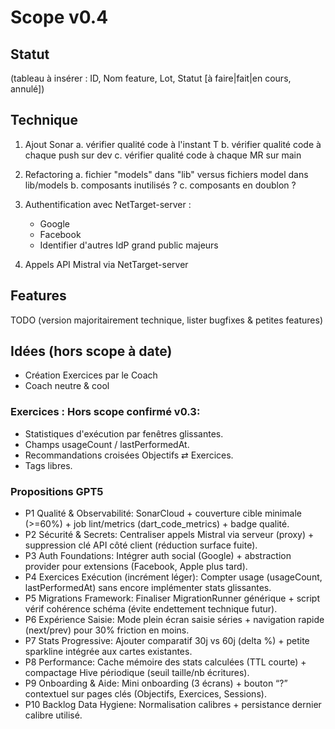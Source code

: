 # Scope v0.4

## Statut

(tableau à insérer : ID, Nom feature, Lot, Statut [à faire|fait|en cours, annulé])

## Technique

1. Ajout Sonar
    a. vérifier qualité code à l'instant T
    b. vérifier qualité code à chaque push sur dev
    c. vérifier qualité code à chaque MR sur main

2. Refactoring
    a. fichier "models" dans "lib" versus fichiers model dans lib/models
    b. composants inutilisés ?
    c. composants en doublon ?

3. Authentification avec NetTarget-server :
    - Google
    - Facebook
    - Identifier d'autres IdP grand public majeurs

4. Appels API Mistral via NetTarget-server

## Features

TODO (version majoritairement technique, lister bugfixes & petites features)

## Idées (hors scope à date)

- Création Exercices par le Coach
- Coach neutre & cool

### Exercices : Hors scope confirmé v0.3:
- Statistiques d'exécution par fenêtres glissantes.
- Champs usageCount / lastPerformedAt.
- Recommandations croisées Objectifs ⇄ Exercices.
- Tags libres.

### Propositions GPT5

- P1 Qualité & Observabilité: SonarCloud + couverture cible minimale (>=60%) + job lint/metrics (dart_code_metrics) + badge qualité.
- P2 Sécurité & Secrets: Centraliser appels Mistral via serveur (proxy) + suppression clé API côté client (réduction surface fuite).
- P3 Auth Foundations: Intégrer auth social (Google) + abstraction provider pour extensions (Facebook, Apple plus tard).
- P4 Exercices Exécution (incrément léger): Compter usage (usageCount, lastPerformedAt) sans encore implémenter stats glissantes.
- P5 Migrations Framework: Finaliser MigrationRunner générique + script vérif cohérence schéma (évite endettement technique futur).
- P6 Expérience Saisie: Mode plein écran saisie séries + navigation rapide (next/prev) pour 30% friction en moins.
- P7 Stats Progressive: Ajouter comparatif 30j vs 60j (delta %) + petite sparkline intégrée aux cartes existantes.
- P8 Performance: Cache mémoire des stats calculées (TTL courte) + compactage Hive périodique (seuil taille/nb écritures).
- P9 Onboarding & Aide: Mini onboarding (3 écrans) + bouton “?” contextuel sur pages clés (Objectifs, Exercices, Sessions).
- P10 Backlog Data Hygiene: Normalisation calibres + persistance dernier calibre utilisé.